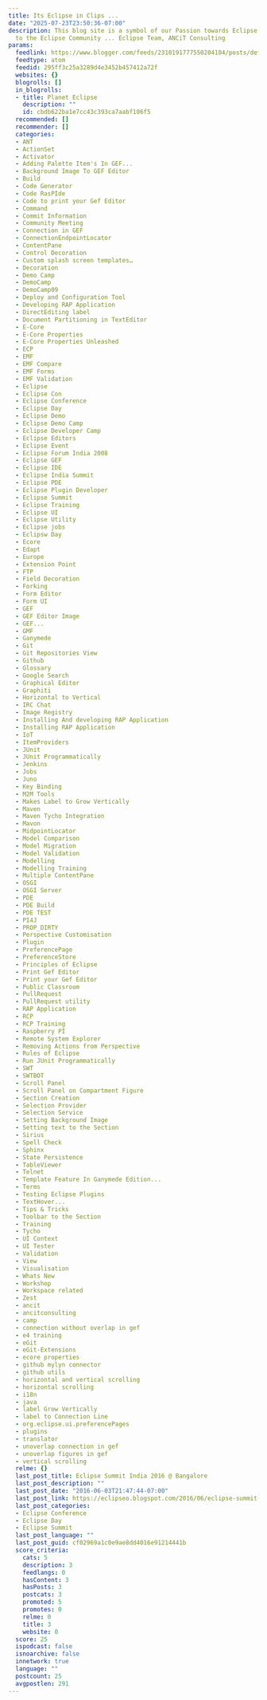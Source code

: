 ```yaml
---
title: Its Eclipse in Clips ...
date: "2025-07-23T23:50:36-07:00"
description: This blog site is a symbol of our Passion towards Eclipse and a contribution
  to the Eclipse Community ... Eclipse Team, ANCiT Consulting
params:
  feedlink: https://www.blogger.com/feeds/2310191777550204104/posts/default
  feedtype: atom
  feedid: 295ff3c25a3289d4e3452b457412a72f
  websites: {}
  blogrolls: []
  in_blogrolls:
  - title: Planet Eclipse
    description: ""
    id: cbdb622ba1e7cc43c393ca7aabf106f5
  recommended: []
  recommender: []
  categories:
  - ANT
  - ActionSet
  - Activator
  - Adding Palette Item's In GEF...
  - Background Image To GEF Editor
  - Build
  - Code Generator
  - Code RasPIde
  - Code to print your Gef Editor
  - Command
  - Commit Information
  - Community Meeting
  - Connection in GEF
  - ConnectionEndpointLocator
  - ContentPane
  - Control Decoration
  - Custom splash screen templates…
  - Decoration
  - Demo Camp
  - DemoCamp
  - DemoCamp09
  - Deploy and Configuration Tool
  - Developing RAP Application
  - DirectEditing label
  - Document Partitioning in TextEditor
  - E-Core
  - E-Core Properties
  - E-Core Properties Unleashed
  - ECP
  - EMF
  - EMF Compare
  - EMF Forms
  - EMF Validation
  - Eclipse
  - Eclipse Con
  - Eclipse Conference
  - Eclipse Day
  - Eclipse Demo
  - Eclipse Demo Camp
  - Eclipse Developer Camp
  - Eclipse Editors
  - Eclipse Event
  - Eclipse Forum India 2008
  - Eclipse GEF
  - Eclipse IDE
  - Eclipse India Summit
  - Eclipse PDE
  - Eclipse Plugin Developer
  - Eclipse Summit
  - Eclipse Training
  - Eclipse UI
  - Eclipse Utility
  - Eclipse jobs
  - Eclipsw Day
  - Ecore
  - Edapt
  - Europe
  - Extension Point
  - FTP
  - Field Decoration
  - Forking
  - Form Editor
  - Form UI
  - GEF
  - GEF Editor Image
  - GEF...
  - GMF
  - Ganymede
  - Git
  - Git Repositories View
  - Github
  - Glossary
  - Google Search
  - Graphical Editor
  - Graphiti
  - Horizontal to Vertical
  - IRC Chat
  - Image Registry
  - Installing And developing RAP Application
  - Installing RAP Application
  - IoT
  - ItemProviders
  - JUnit
  - JUnit Programmatically
  - Jenkins
  - Jobs
  - Juno
  - Key Binding
  - M2M Tools
  - Makes Label to Grow Vertically
  - Maven
  - Maven Tycho Integration
  - Mavon
  - MidpointLocator
  - Model Comparison
  - Model Migration
  - Model Validation
  - Modelling
  - Modelling Training
  - Multiple ContentPane
  - OSGI
  - OSGI Server
  - PDE
  - PDE Build
  - PDE TEST
  - PI4J
  - PROP_DIRTY
  - Perspective Customisation
  - Plugin
  - PreferencePage
  - PreferenceStore
  - Principles of Eclipse
  - Print Gef Editor
  - Print your Gef Editor
  - Public Classroom
  - PullRequest
  - PullRequest utility
  - RAP Application
  - RCP
  - RCP Training
  - Raspberry PI
  - Remote System Explorer
  - Removing Actions from Perspective
  - Rules of Eclipse
  - Run JUnit Programmatically
  - SWT
  - SWTBOT
  - Scroll Panel
  - Scroll Panel on Compartment Figure
  - Section Creation
  - Selection Provider
  - Selection Service
  - Setting Background Image
  - Setting text to the Section
  - Sirius
  - Spell Check
  - Sphinx
  - State Persistence
  - TableViewer
  - Telnet
  - Template Feature In Ganymede Edition...
  - Terms
  - Testing Eclipse Plugins
  - TextHover...
  - Tips & Tricks
  - Toolbar to the Section
  - Training
  - Tycho
  - UI Context
  - UI Tester
  - Validation
  - View
  - Visualisation
  - Whats New
  - Workshop
  - Workspace related
  - Zest
  - ancit
  - ancitconsulting
  - camp
  - connection without overlap in gef
  - e4 training
  - eGit
  - eGit-Extensions
  - ecore properties
  - github mylyn connector
  - github utils
  - horizontal and vertical scrolling
  - horizontal scrolling
  - i18n
  - java
  - label Grow Vertically
  - label to Connection Line
  - org.eclipse.ui.preferencePages
  - plugins
  - translator
  - unoverlap connection in gef
  - unoverlap figures in gef
  - vertical scrolling
  relme: {}
  last_post_title: Eclipse Summit India 2016 @ Bangalore
  last_post_description: ""
  last_post_date: "2016-06-03T21:47:44-07:00"
  last_post_link: https://eclipseo.blogspot.com/2016/06/eclipse-summit-india-2016-bangalore.html
  last_post_categories:
  - Eclipse Conference
  - Eclipse Day
  - Eclipse Summit
  last_post_language: ""
  last_post_guid: cf02969a1c0e9ae8dd4016e91214441b
  score_criteria:
    cats: 5
    description: 3
    feedlangs: 0
    hasContent: 3
    hasPosts: 3
    postcats: 3
    promoted: 5
    promotes: 0
    relme: 0
    title: 3
    website: 0
  score: 25
  ispodcast: false
  isnoarchive: false
  innetwork: true
  language: ""
  postcount: 25
  avgpostlen: 291
---
```

